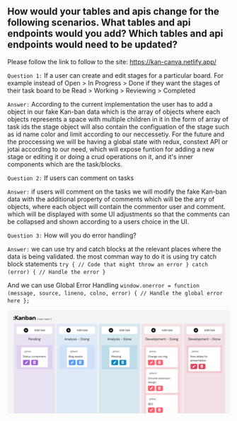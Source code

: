 ## How would your tables and apis change for the following scenarios. What tables and api endpoints would you add? Which tables and api endpoints would need to be updated?

Please follow the link to follow to the site: https://kan-canva.netlify.app/

`Question 1:` If a user can create and edit stages for a particular board. For example instead of Open > In Progress > Done if they want the stages of their task board to be Read > Working > Reviewing > Completed

`Answer:` According to the current implementation the user has to add a object in our fake Kan-ban data which is the array of objects where each objects represents a space with multiple children in it in the form of array of task ids the stage object will also contain the configuation of the stage such as id name color and limit according to our neccessetiy. For the future and the proccessing we will be having a global state with redux, constext API or jotai according to our need, which will expose funtion for adding a new stage or editing it or doing a crud operations on it, and it's inner components which are the task/blocks.

`Question 2:` If users can comment on tasks

`Answer:` if users will comment on the tasks we will modify the fake Kan-ban data with the additional property of comments which will be the arry of objects, where each object will contain the commentor user and comment. which will be displayed with some UI adjustments so that the comments can be collapsed and shown according to a users choice in the UI.

`Question 3:` How will you do error handling?

`Answer:` we can use try and catch blocks at the relevant places where the data is being validated.
the most comman way to do it is using try catch block statements
`try {
// Code that might throw an error
} catch (error) {
// Handle the error
}`

And we can use Global Error Handling
`window.onerror = function (message, source, lineno, colno, error) {
// Handle the global error here
};`

![SCREENSHOT](image.png)
